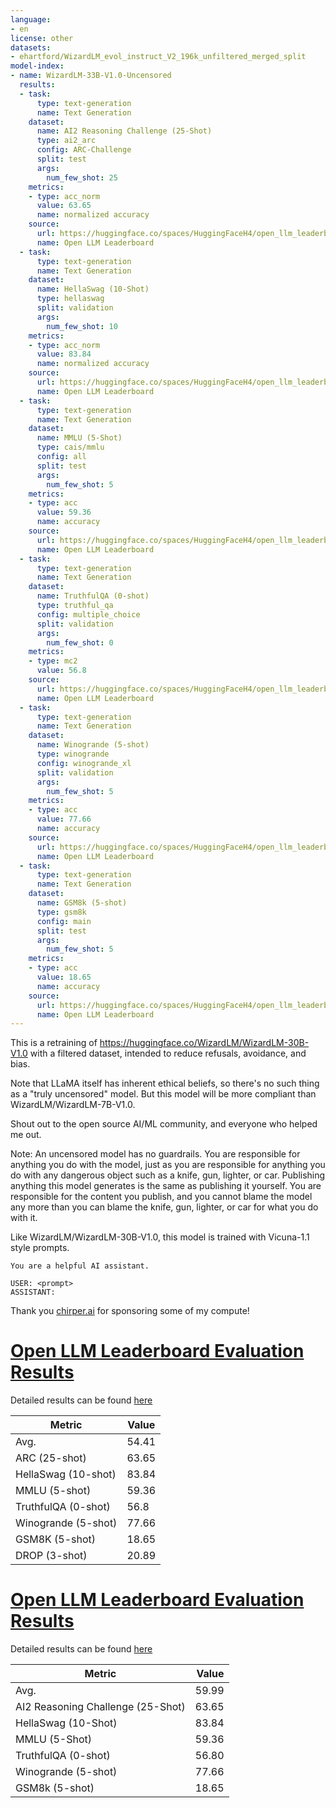 ```yaml
---
language:
- en
license: other
datasets:
- ehartford/WizardLM_evol_instruct_V2_196k_unfiltered_merged_split
model-index:
- name: WizardLM-33B-V1.0-Uncensored
  results:
  - task:
      type: text-generation
      name: Text Generation
    dataset:
      name: AI2 Reasoning Challenge (25-Shot)
      type: ai2_arc
      config: ARC-Challenge
      split: test
      args:
        num_few_shot: 25
    metrics:
    - type: acc_norm
      value: 63.65
      name: normalized accuracy
    source:
      url: https://huggingface.co/spaces/HuggingFaceH4/open_llm_leaderboard?query=ehartford/WizardLM-33B-V1.0-Uncensored
      name: Open LLM Leaderboard
  - task:
      type: text-generation
      name: Text Generation
    dataset:
      name: HellaSwag (10-Shot)
      type: hellaswag
      split: validation
      args:
        num_few_shot: 10
    metrics:
    - type: acc_norm
      value: 83.84
      name: normalized accuracy
    source:
      url: https://huggingface.co/spaces/HuggingFaceH4/open_llm_leaderboard?query=ehartford/WizardLM-33B-V1.0-Uncensored
      name: Open LLM Leaderboard
  - task:
      type: text-generation
      name: Text Generation
    dataset:
      name: MMLU (5-Shot)
      type: cais/mmlu
      config: all
      split: test
      args:
        num_few_shot: 5
    metrics:
    - type: acc
      value: 59.36
      name: accuracy
    source:
      url: https://huggingface.co/spaces/HuggingFaceH4/open_llm_leaderboard?query=ehartford/WizardLM-33B-V1.0-Uncensored
      name: Open LLM Leaderboard
  - task:
      type: text-generation
      name: Text Generation
    dataset:
      name: TruthfulQA (0-shot)
      type: truthful_qa
      config: multiple_choice
      split: validation
      args:
        num_few_shot: 0
    metrics:
    - type: mc2
      value: 56.8
    source:
      url: https://huggingface.co/spaces/HuggingFaceH4/open_llm_leaderboard?query=ehartford/WizardLM-33B-V1.0-Uncensored
      name: Open LLM Leaderboard
  - task:
      type: text-generation
      name: Text Generation
    dataset:
      name: Winogrande (5-shot)
      type: winogrande
      config: winogrande_xl
      split: validation
      args:
        num_few_shot: 5
    metrics:
    - type: acc
      value: 77.66
      name: accuracy
    source:
      url: https://huggingface.co/spaces/HuggingFaceH4/open_llm_leaderboard?query=ehartford/WizardLM-33B-V1.0-Uncensored
      name: Open LLM Leaderboard
  - task:
      type: text-generation
      name: Text Generation
    dataset:
      name: GSM8k (5-shot)
      type: gsm8k
      config: main
      split: test
      args:
        num_few_shot: 5
    metrics:
    - type: acc
      value: 18.65
      name: accuracy
    source:
      url: https://huggingface.co/spaces/HuggingFaceH4/open_llm_leaderboard?query=ehartford/WizardLM-33B-V1.0-Uncensored
      name: Open LLM Leaderboard
---
```


This is a retraining of https://huggingface.co/WizardLM/WizardLM-30B-V1.0 with a filtered dataset, intended to reduce refusals, avoidance, and bias.

Note that LLaMA itself has inherent ethical beliefs, so there's no such thing as a "truly uncensored" model.  But this model will be more compliant than WizardLM/WizardLM-7B-V1.0.

Shout out to the open source AI/ML community, and everyone who helped me out.

Note: An uncensored model has no guardrails. You are responsible for anything you do with the model, just as you are responsible for anything you do with any dangerous object such as a knife, gun, lighter, or car. Publishing anything this model generates is the same as publishing it yourself. You are responsible for the content you publish, and you cannot blame the model any more than you can blame the knife, gun, lighter, or car for what you do with it.

Like WizardLM/WizardLM-30B-V1.0, this model is trained with Vicuna-1.1 style prompts.

```
You are a helpful AI assistant.

USER: <prompt>
ASSISTANT:
```

Thank you [chirper.ai](https://chirper.ai) for sponsoring some of my compute!
# [Open LLM Leaderboard Evaluation Results](https://huggingface.co/spaces/HuggingFaceH4/open_llm_leaderboard)
Detailed results can be found [here](https://huggingface.co/datasets/open-llm-leaderboard/details_ehartford__WizardLM-33B-V1.0-Uncensored)

| Metric                | Value                     |
|-----------------------|---------------------------|
| Avg.                  | 54.41   |
| ARC (25-shot)         | 63.65          |
| HellaSwag (10-shot)   | 83.84    |
| MMLU (5-shot)         | 59.36         |
| TruthfulQA (0-shot)   | 56.8   |
| Winogrande (5-shot)   | 77.66   |
| GSM8K (5-shot)        | 18.65        |
| DROP (3-shot)         | 20.89         |

# [Open LLM Leaderboard Evaluation Results](https://huggingface.co/spaces/HuggingFaceH4/open_llm_leaderboard)
Detailed results can be found [here](https://huggingface.co/datasets/open-llm-leaderboard/details_ehartford__WizardLM-33B-V1.0-Uncensored)

|             Metric              |Value|
|---------------------------------|----:|
|Avg.                             |59.99|
|AI2 Reasoning Challenge (25-Shot)|63.65|
|HellaSwag (10-Shot)              |83.84|
|MMLU (5-Shot)                    |59.36|
|TruthfulQA (0-shot)              |56.80|
|Winogrande (5-shot)              |77.66|
|GSM8k (5-shot)                   |18.65|

